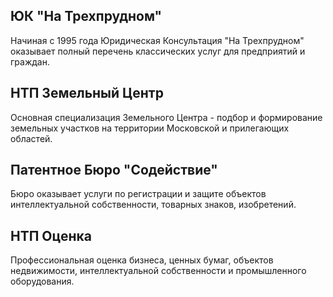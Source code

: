 ## ЮК "На Трехпрудном"
Начиная с 1995 года Юридическая Консультация "На Трехпрудном" оказывает полный перечень классических
услуг для предприятий и граждан.

<expandable-content button-text="Подробнее" document-path="/departments/details/techpond" nested="true"></expandable-content>

## НТП Земельный Центр
Основная специализация Земельного Центра - подбор и формирование земельных участков
на территории Московской и прилегающих областей.

<expandable-content button-text="Подробнее" document-path="/departments/details/land-center" nested="true"></expandable-content>

## Патентное Бюро "Содействие"
Бюро оказывает услуги по регистрации и защите объектов
интеллектуальной собственности, товарных знаков, изобретений.

<expandable-content button-text="Подробнее" document-path="/departments/details/assistance" nested="true"></expandable-content>

## НТП Оценка
Профессиональная оценка бизнеса, ценных бумаг, объектов недвижимости,
интеллектуальной собственности и промышленного оборудования.

<expandable-content button-text="Подробнее" document-path="/departments/details/estimate" nested="true"></expandable-content>
